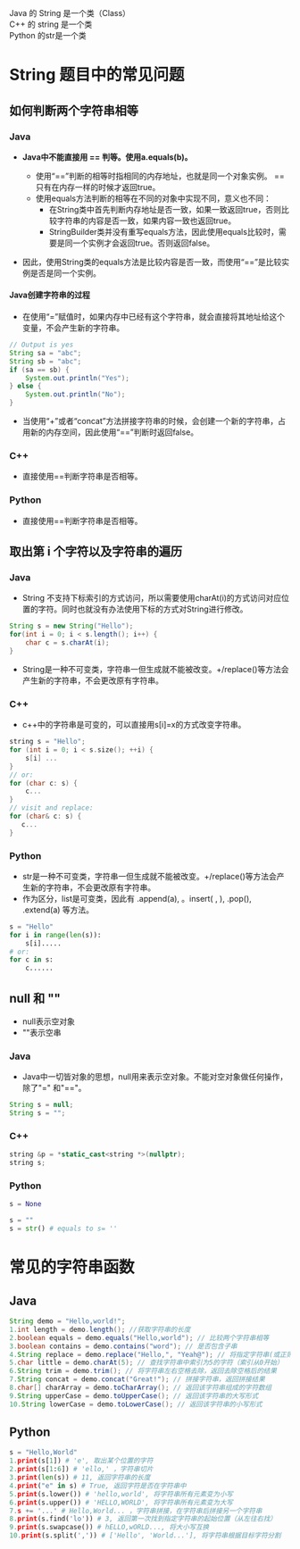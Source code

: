 Java 的 String 是一个类（Class）  
C++ 的 string 是一个类  
Python 的str是一个类  

# String 题目中的常见问题

## 如何判断两个字符串相等  

### Java
- **Java中不能直接用 == 判等。使用a.equals(b)。**
  - 使用“==”判断的相等时指相同的内存地址，也就是同一个对象实例。 == 只有在内存一样的时候才返回true。
  - 使用equals方法判断的相等在不同的对象中实现不同，意义也不同：
    - 在String类中首先判断内存地址是否一致，如果一致返回true，否则比较字符串的内容是否一致，如果内容一致也返回true。
    - StringBuilder类并没有重写equals方法，因此使用equals比较时，需要是同一个实例才会返回true。否则返回false。

- 因此，使用String类的equals方法是比较内容是否一致，而使用“==”是比较实例是否是同一个实例。

#### Java创建字符串的过程
- 在使用“=”赋值时，如果内存中已经有这个字符串，就会直接将其地址给这个变量，不会产生新的字符串。
```java
// Output is yes
String sa = "abc";
String sb = "abc";
if (sa == sb) {
    System.out.println("Yes");
} else {
    System.out.println("No");
}
```
- 当使用“+”或者“concat”方法拼接字符串的时候，会创建一个新的字符串，占用新的内存空间，因此使用“==”判断时返回false。

### C++
- 直接使用==判断字符串是否相等。

### Python
- 直接使用==判断字符串是否相等。

## 取出第 i 个字符以及字符串的遍历  

### Java
- String 不支持下标索引的方式访问，所以需要使用charAt(i)的方式访问对应位置的字符。同时也就没有办法使用下标的方式对String进行修改。
```java
String s = new String("Hello");
for(int i = 0; i < s.length(); i++) {
    char c = s.charAt(i);
}
```
- String是一种不可变类，字符串一但生成就不能被改变。+/replace()等方法会产生新的字符串，不会更改原有字符串。


### C++
- c++中的字符串是可变的，可以直接用s[i]=x的方式改变字符串。
```cpp
string s = "Hello";
for (int i = 0; i < s.size(); ++i) {
    s[i] ...
}
// or: 
for (char c: s) {
    c...
}
// visit and replace: 
for (char& c: s) {
   c...
}
```

### Python
- str是一种不可变类，字符串一但生成就不能被改变。+/replace()等方法会产生新的字符串，不会更改原有字符串。
- 作为区分，list是可变类，因此有 .append(a), 。insert( , ), .pop(), .extend(a) 等方法。

```python
s = "Hello"
for i in range(len(s)):
    s[i].....
# or:
for c in s:
    c......
```

## null 和 "" 
- null表示空对象
- ""表示空串

### Java
- Java中一切皆对象的思想，null用来表示空对象。不能对空对象做任何操作，除了"=" 和"=="。
```java
String s = null;
String s = "";
```

### C++
```cpp
string &p = *static_cast<string *>(nullptr);
string s;
```

### Python
```python
s = None

s = ""
s = str() # equals to s= ''
```
# 常见的字符串函数
## Java

```java
String demo = "Hello,world!";
1.int length = demo.length(); //获取字符串的长度
2.boolean equals = demo.equals("Hello,world"); // 比较两个字符串相等
3.boolean contains = demo.contains("word"); // 是否包含子串
4.String replace = demo.replace("Hello,", "Yeah@"); // 将指定字符串(或正则表达式)替换，返回替换后的结果
5.char little = demo.charAt(5); // 查找字符串中索引为5的字符（索引从0开始）
6.String trim = demo.trim(); // 将字符串左右空格去除，返回去除空格后的结果
7.String concat = demo.concat("Great!"); // 拼接字符串，返回拼接结果
8.char[] charArray = demo.toCharArray(); // 返回该字符串组成的字符数组
9.String upperCase = demo.toUpperCase(); // 返回该字符串的大写形式
10.String lowerCase = demo.toLowerCase(); // 返回该字符串的小写形式
```

## Python

```python
s = "Hello,World"
1.print(s[1]) # 'e', 取出某个位置的字符
2.print(s[1:6]) # 'ello,' ，字符串切片
3.print(len(s)) # 11, 返回字符串的长度
4.print("e" in s) # True, 返回字符是否在字符串中
5.print(s.lower()) # 'hello,world', 将字符串所有元素变为小写
6.print(s.upper()) # 'HELLO,WORLD', 将字符串所有元素变为大写
7.s += '...' # Hello,World... ，字符串拼接，在字符串后拼接另一个字符串
8.print(s.find('lo')) # 3, 返回第一次找到指定字符串的起始位置（从左往右找）
9.print(s.swapcase()) # hELLO,wORLD..., 将大小写互换
10.print(s.split(',')) # ['Hello', 'World...'], 将字符串根据目标字符分割
```


